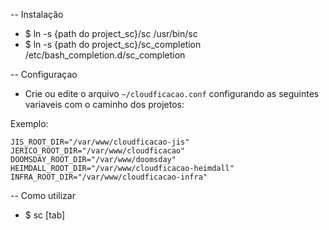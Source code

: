 -- Instalação

- $ ln -s {path do project_sc}/sc /usr/bin/sc
- $ ln -s {path do project_sc}/sc_completion /etc/bash_completion.d/sc_completion

-- Configuraçao

- Crie ou edite o arquivo `~/cloudficacao.conf` configurando as seguintes variaveis com o caminho dos projetos:

Exemplo:
```
JIS_ROOT_DIR="/var/www/cloudficacao-jis"
JERICO_ROOT_DIR="/var/www/cloudficacao"
DOOMSDAY_ROOT_DIR="/var/www/doomsday"
HEIMDALL_ROOT_DIR="/var/www/cloudficacao-heimdall"
INFRA_ROOT_DIR="/var/www/cloudficacao-infra"
```

-- Como utilizar

- $ sc [tab]
